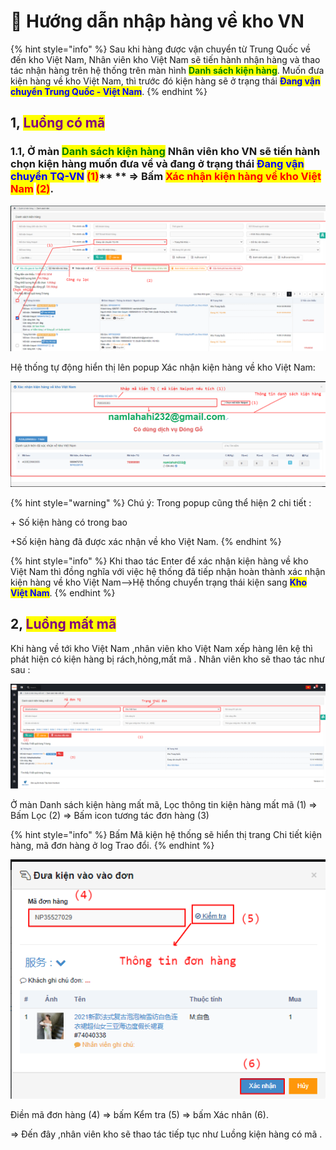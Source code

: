 # 🥲 Hướng dẫn nhập hàng về kho VN

{% hint style="info" %}
Sau khi hàng được vận chuyển từ Trung Quốc về đến kho Việt Nam, Nhân viên kho Việt Nam sẽ tiến hành nhận hàng và thao tác nhận hàng trên hệ thống trên màn hình <mark style="color:green;">**Danh sách kiện hàng**</mark>. Muốn đưa kiện hàng về kho Việt Nam, thì trước đó kiện hàng sẽ ở trạng thái  <mark style="color:blue;">**Đang vận chuyển Trung Quốc - Việt Nam**</mark>.
{% endhint %}



## 1, <mark style="color:purple;">**Luồng có mã**</mark>&#x20;

### 1.1, Ở màn <mark style="color:green;">**Danh sách kiện hàng**</mark> Nhân viên kho VN sẽ tiến hành chọn kiện hàng muốn đưa về và  đang ở trạng thái <mark style="color:blue;">**Đang vận chuyển TQ-VN**</mark> <mark style="color:red;">**(1)**</mark>** ** => Bấm <mark style="color:red;">**Xác nhận kiện hàng về kho Việt Nam**</mark> <mark style="color:red;">**(2)**</mark>.

&#x20;

![](../../.gitbook/assets/1655460232008.png)

Hệ thống tự động hiển thị lên popup Xác nhận kiện hàng về kho Việt Nam:&#x20;

&#x20;

&#x20;

![](../../.gitbook/assets/1655461307633.png)

&#x20;

{% hint style="warning" %}
Chú ý: Trong popup cũng thể hiện 2 chi tiết :

\+ Số kiện hàng có trong bao

\+Số kiện hàng đã được xác nhận về kho Việt Nam.
{% endhint %}

&#x20;

{% hint style="info" %}
Khi thao tác Enter để xác nhận kiện hàng về kho Việt Nam thì đồng nghĩa với việc hệ thống đã tiếp nhận hoàn thành xác nhận kiện hàng về kho Việt Nam-->Hệ thống chuyển trạng thái kiện sang <mark style="color:blue;">**Kho Việt Nam**</mark>.
{% endhint %}

&#x20;

&#x20;

## 2, <mark style="color:purple;">**Luồng mất mã**</mark>&#x20;

Khi hàng về tới kho Việt Nam ,nhân viên kho Việt Nam xếp hàng lên kệ thì phát hiện có kiện hàng bị rách,hỏng,mất mã . Nhân viên kho sẽ thao tác như sau :

![ ](../../.gitbook/assets/1655696864901.png)

Ở màn Danh sách kiện hàng mất mã, Lọc thông tin kiện hàng mất mã (1) => Bấm Lọc (2) => Bấm icon tương tác đơn hàng (3)

{% hint style="info" %}
Bấm Mã kiện hệ thống sẽ hiển thị trang Chi tiết kiện hàng, mã đơn hàng ở log Trao đổi.
{% endhint %}

&#x20;

![](../../.gitbook/assets/1655706108969.png)



Điền mã đơn hàng (4) => bấm Kểm tra (5) => bấm Xác nhân (6).

\=> Đến đây ,nhân viên kho sẽ thao tác tiếp tục như Luồng kiện hàng có mã .
